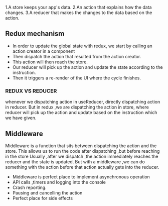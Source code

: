 1.A store keeps your app's data.
2.An action that explains how the data changes.
3.A reducer that makes the changes to the data based on the action.

## Redux mechanism
- In order to update the global state with redux, we start by calling an action creator in a component
- Then dispatch the action that resulted from the action creator.
- This action will then reach the store.
- Our reducer will pick up the action and update the state according to the instruction.
- Then it triggers a re-render of the UI where the cycle finishes.
### REDUX VS REDUCER
whenever we dispatching action in useReducer, directly dispatching action in reducer.
But in redux ,we are dispatching the action in store, where reducer will pick up the action and update based on the instruction which we have given.
## Middleware
Middleware is a function that sits between dispatching the action and the store.
This allows us to run the code after dispatching ,but before reaching in the store
Usually ,after we dispatch ,the action immediately reaches the reducer and the state is updated.
But with a middleware ,we can do something with the action before that action actually gets into the reducer.
- Middleware is perfect place to implement asynchronous operation
- API calls ,timers and logging into the console 
- Crash reporting.
- Pausing and cancelling the action
- Perfect place for side effects